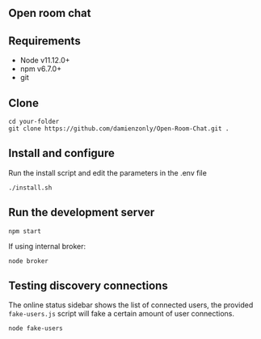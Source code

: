 ## Open room chat


## Requirements
- Node v11.12.0+
- npm v6.7.0+
- git


## Clone

```
cd your-folder
git clone https://github.com/damienzonly/Open-Room-Chat.git .
```

## Install and configure
Run the install script and edit the parameters in the .env file

```
./install.sh
```

## Run the development server

```
npm start
```

If using internal broker:

```
node broker
```

## Testing discovery connections

The online status sidebar shows the list of connected users, the provided `fake-users.js` script will fake a certain amount of user connections.

```
node fake-users
```
